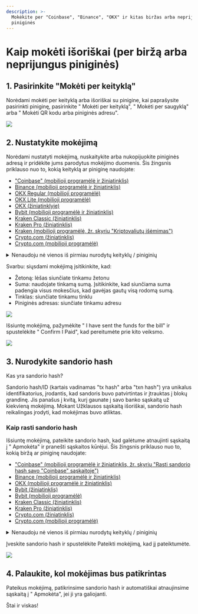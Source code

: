```yaml
---
description: >-
  Mokėkite per "Coinbase", "Binance", "OKX" ir kitas biržas arba neprijungę savo
  piniginės
---
```


# Kaip mokėti išoriškai (per biržą arba neprijungus piniginės)

## 1. Pasirinkite "Mokėti per keityklą" <a href="#h_04598aada3" id="h_04598aada3"></a>

Norėdami mokėti per keityklą arba išoriškai su pinigine, kai paprašysite pasirinkti piniginę, pasirinkite " Mokėti per keityklą", " Mokėti per saugyklą" arba " Mokėti QR kodu arba piniginės adresu".

[![](https://downloads.intercomcdn.com/i/o/1022635496/e1665ba09b99cd85db0ce263/image.png?expires=1751479200\&signature=f4f6a16b1e8f0fbebd4dde8bebe3d0d0bb199a82cf887433f6ed5919ce619f13\&req=dSAlFM99mIVWX%2FMW3nq%2BgRsOEijZflM%2BgrAd1OTfJ7GI1M0Cc%2B6Tbuu1cxJ1%0AD%2FpYBz2hPQf2NYyR8x2Yo7Qi%2Fjs%3D%0A)](https://downloads.intercomcdn.com/i/o/1022635496/e1665ba09b99cd85db0ce263/image.png?expires=1751479200\&signature=f4f6a16b1e8f0fbebd4dde8bebe3d0d0bb199a82cf887433f6ed5919ce619f13\&req=dSAlFM99mIVWX%2FMW3nq%2BgRsOEijZflM%2BgrAd1OTfJ7GI1M0Cc%2B6Tbuu1cxJ1%0AD%2FpYBz2hPQf2NYyR8x2Yo7Qi%2Fjs%3D%0A)

## 2. Nustatykite mokėjimą <a href="#h_7fee322310" id="h_7fee322310"></a>

Norėdami nustatyti mokėjimą, nuskaitykite arba nukopijuokite piniginės adresą ir pridėkite jums parodytus mokėjimo duomenis. Šis žingsnis priklauso nuo to, kokią keityklą ar piniginę naudojate:

* ["Coinbase" (mobilioji programėlė ir žiniatinklis)](https://help.coinbase.com/en/coinbase/trading-and-funding/cryptocurrency-trading-pairs/how-to-send-and-receive-cryptocurrency#send)
* [Binance (mobilioji programėlė ir žiniatinklis)](https://www.binance.com/en/support/faq/how-to-withdraw-crypto-from-binance-115003670492)
* [OKX Regular (mobilioji programėlė)](https://www.okx.com/help/how-do-i-make-a-withdrawal-app)
* [OKX Lite (mobilioji programėlė)](https://www.okx.com/help/how-do-i-withdraw-crypto-okx-lite)
* [OKX (žiniatinklyje)](https://www.okx.com/help/how-do-i-make-a-withdrawal-web)
* [Bybit (mobilioji programėlė ir žiniatinklis)](https://www.bybit.com/en/help-center/article/How-to-submit-on-chain-withdrawal-request)
* [Kraken Classic (žiniatinklis)](https://support.kraken.com/hc/en-us/articles/360000672763-How-to-withdraw-cryptocurrencies-from-your-Kraken-account)
* [Kraken Pro (žiniatinklis)](https://support.kraken.com/hc/en-us/articles/6551972073364-How-to-withdraw-cryptocurrencies-from-your-Kraken-account)
* [Kraken (mobilioji programėlė, žr. skyrių "Kriptovaliutų išėmimas")](https://support.kraken.com/hc/en-us/articles/360058699052-Depositing-and-withdrawing-funds-from-the-Kraken-app)
* [Crypto.com (žiniatinklis)](https://help.crypto.com/en/articles/3511870-how-to-withdraw-cryptocurrency-from-my-crypto-com-exchange-wallet-to-external-wallet-address)
* [Crypto.com (mobilioji programėlė)](https://help.crypto.com/en/articles/2500695-crypto-withdrawals-general-information#h_a36f88fbfb)

<details>

<summary>Nenaudoju nė vienos iš pirmiau nurodytų keityklų / piniginių</summary>



</details>

Svarbu: siųsdami mokėjimą įsitikinkite, kad:

* Žetoną: lėšas siunčiate tinkamu žetonu
* Suma: naudojate tinkamą sumą. Įsitikinkite, kad siunčiama suma padengia visus mokesčius, kad gavėjas gautų visą rodomą sumą.
* Tinklas: siunčiate tinkamu tinklu
* Piniginės adresas: siunčiate tinkamu adresu

[![](https://downloads.intercomcdn.com/i/o/1022646293/0e67bbb0b179f5bd63212bc5/image.png?expires=1751479200\&signature=9fe798778e4640511e0702fd594980e1b74ec0f4c004c86b21a8d78298857844\&req=dSAlFM96m4NWWvMW3nq%2Bgb7EsBAOrvEx8eVK1V311bOg2yg2h5E14JDbTs2Q%0ArQOdx5wtfhwW1vdJKjllxeaknQw%3D%0A)](https://downloads.intercomcdn.com/i/o/1022646293/0e67bbb0b179f5bd63212bc5/image.png?expires=1751479200\&signature=9fe798778e4640511e0702fd594980e1b74ec0f4c004c86b21a8d78298857844\&req=dSAlFM96m4NWWvMW3nq%2Bgb7EsBAOrvEx8eVK1V311bOg2yg2h5E14JDbTs2Q%0ArQOdx5wtfhwW1vdJKjllxeaknQw%3D%0A)

Išsiuntę mokėjimą, pažymėkite " I have sent the funds for the bill" ir spustelėkite " Confirm I Paid", kad pereitumėte prie kito veiksmo.

[![](https://downloads.intercomcdn.com/i/o/1022594512/0bae189f9a2af3e42b7d01ff/image.png?expires=1751479200\&signature=87a85f82a2227c76648356ab6128834a2a39b4fa3c026298a8a5801e2810cb3f\&req=dSAlFMx3mYReW%2FMW3nq%2BgRM1ynBRpR5qQHqenurAcjgZHxjRDUi7StdlUgG0%0AAxjrzTSEMq9lR%2BHs%2Fy%2BK8To6D2I%3D%0A)](https://downloads.intercomcdn.com/i/o/1022594512/0bae189f9a2af3e42b7d01ff/image.png?expires=1751479200\&signature=87a85f82a2227c76648356ab6128834a2a39b4fa3c026298a8a5801e2810cb3f\&req=dSAlFMx3mYReW%2FMW3nq%2BgRM1ynBRpR5qQHqenurAcjgZHxjRDUi7StdlUgG0%0AAxjrzTSEMq9lR%2BHs%2Fy%2BK8To6D2I%3D%0A)

## 3. Nurodykite sandorio hash <a href="#h_7833a7250c" id="h_7833a7250c"></a>

Kas yra sandorio hash?

Sandorio hash/ID (kartais vadinamas "tx hash" arba "txn hash") yra unikalus identifikatorius, įrodantis, kad sandoris buvo patvirtintas ir įtrauktas į blokų grandinę. Jis panašus į kvitą, kurį gaunate į savo banko sąskaitą už kiekvieną mokėjimą. Mokant Užklausos sąskaitą išoriškai, sandorio hash reikalingas įrodyti, kad mokėjimas buvo atliktas.

### Kaip rasti sandorio hash <a href="#h_0b5df72da9" id="h_0b5df72da9"></a>

Išsiuntę mokėjimą, pateikite sandorio hash, kad galėtume atnaujinti sąskaitą į " Apmokėta" ir pranešti sąskaitos kūrėjui. Šis žingsnis priklauso nuo to, kokią biržą ar piniginę naudojate:

* ["Coinbase" (mobilioji programėlė ir žiniatinklis, žr. skyrių "Rasti sandorio hash savo "Coinbase" sąskaitoje")](https://help.coinbase.com/en/coinbase/getting-started/crypto-education/what-is-a-transaction-hash-hash-id)
* [Binance (mobilioji programėlė ir žiniatinklis)](https://www.binance.com/en/support/faq/how-to-find-my-transaction-id-txid-2c325e53daf04442adbaf8f6ba052f71)
* [OKX (mobilioji programėlė ir žiniatinklis)](https://www.okx.com/help/how-do-i-check-my-deposit-progress)
* [Bybit (žiniatinklis)](https://decentralizedcreator.com/find-transaction-id-txid-in-bybit/#step1)
* [Bybit (mobilioji programėlė)](https://decentralizedcreator.com/find-transaction-id-txid-in-bybit/#step2)
* [Kraken Classic (žiniatinklis)](https://support.kraken.com/hc/en-us/articles/360038774271-How-to-find-a-deposit-or-withdrawal-blockchain-transaction-ID-or-hash)
* [Kraken Pro (žiniatinklis)](https://support.kraken.com/hc/en-us/articles/9117474833044-How-to-find-a-deposit-or-withdrawal-blockchain-transaction-ID-or-hash)
* [Crypto.com (žiniatinklis)](https://decentralizedcreator.com/find-transaction-id-txid-on-crypto-com/)
* [Crypto.com (mobilioji programėlė)](https://help.crypto.com/en/articles/2500695-crypto-withdrawals-general-information#h_b394cd5431)

<details>

<summary>Nenaudoju nė vienos iš pirmiau nurodytų keityklų / piniginių</summary>



</details>

Įveskite sandorio hash ir spustelėkite Pateikti mokėjimą, kad jį pateiktumėte.

[![](https://downloads.intercomcdn.com/i/o/1022624543/72c6d2c6d5ac1953bdb914ba/image.png?expires=1751479200\&signature=4926714e251bd5bd272ff0ed6bb7b6bf340b8811e9db336395da12f4cecb88cd\&req=dSAlFM98mYRbWvMW3nq%2BgRau6Z%2FNMJ85lzv%2FLYKbo6d8PuNtstMdZowewFRk%0A1mQzxS4KP3p43v8g8%2FahWRJX%2BcU%3D%0A)](https://downloads.intercomcdn.com/i/o/1022624543/72c6d2c6d5ac1953bdb914ba/image.png?expires=1751479200\&signature=4926714e251bd5bd272ff0ed6bb7b6bf340b8811e9db336395da12f4cecb88cd\&req=dSAlFM98mYRbWvMW3nq%2BgRau6Z%2FNMJ85lzv%2FLYKbo6d8PuNtstMdZowewFRk%0A1mQzxS4KP3p43v8g8%2FahWRJX%2BcU%3D%0A)

## 4. Palaukite, kol mokėjimas bus patikrintas <a href="#h_1f04620187" id="h_1f04620187"></a>

Pateikus mokėjimą, patikrinsime sandorio hash ir automatiškai atnaujinsime sąskaitą į " Apmokėta", jei ji yra galiojanti.

Štai ir viskas!

